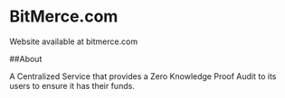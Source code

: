 # BitMerce.com
Website available at bitmerce.com

##About

A Centralized Service that provides a Zero Knowledge Proof Audit to its users to ensure it has their funds.

